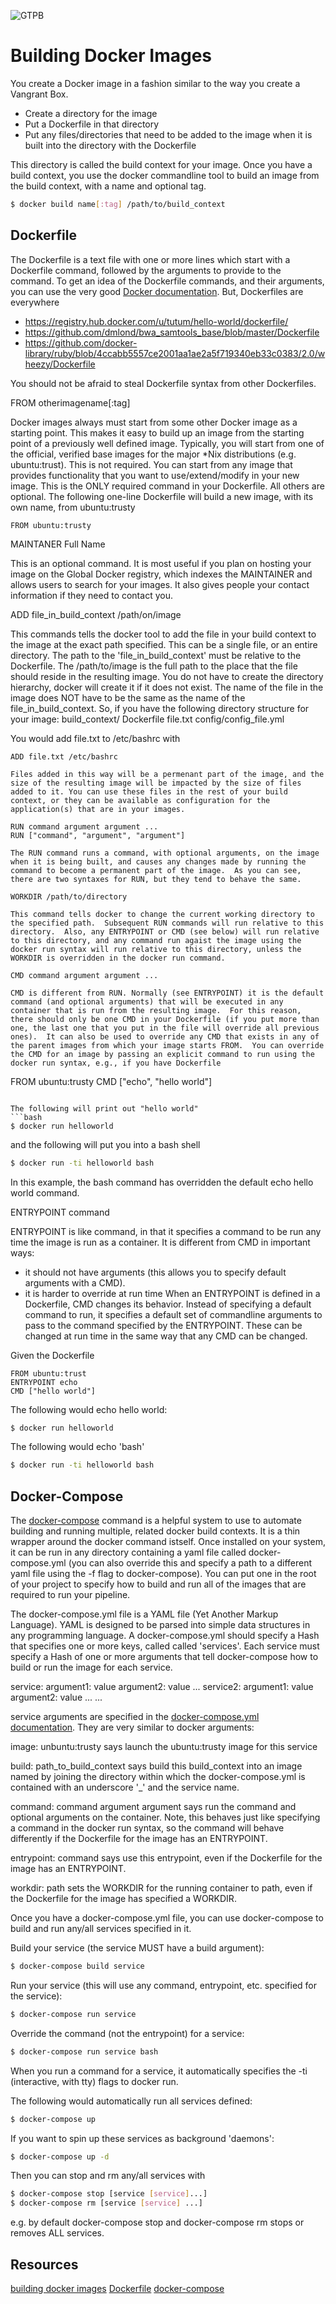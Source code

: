 ![GTPB](http://gtpb.igc.gulbenkian.pt/bicourses/images/GTPB2015logo.png "GTPB")

Building Docker Images
======================

You create a Docker image in a fashion similar to the way you create a Vangrant Box.

- Create a directory for the image
- Put a Dockerfile in that directory
- Put any files/directories that need to be added to the image when it is built into the directory with the Dockerfile

This directory is called the build context for your image.  Once you have a build context, you use the docker commandline tool to build an image from the build context, with a name and optional tag.
```bash
$ docker build name[:tag] /path/to/build_context
```

Dockerfile
----------

The Dockerfile is a text file with one or more lines which start with a Dockerfile command, followed by the arguments to provide to the command. To get an idea of the Dockerfile commands, and their arguments, you can use the very good [Docker documentation](https://docs.docker.com/reference/builder/).  But, Dockerfiles are everywhere

- https://registry.hub.docker.com/u/tutum/hello-world/dockerfile/
- https://github.com/dmlond/bwa_samtools_base/blob/master/Dockerfile
- https://github.com/docker-library/ruby/blob/4ccabb5557ce2001aa1ae2a5f719340eb33c0383/2.0/wheezy/Dockerfile

You should not be afraid to steal Dockerfile syntax from other Dockerfiles.

FROM otherimagename[:tag]

Docker images always must start from some other Docker image as a starting point. This makes it easy to build up an image from the
starting point of a previously well defined image. Typically, you will start from one of the official, verified base images for the major \*Nix distributions (e.g. ubuntu:trust). This is not required.  You can start from any image that provides functionality that you want to use/extend/modify in your new image.  This is the ONLY required command in your Dockerfile.  All others are optional.  The following one-line Dockerfile will build a new image, with its own name, from ubuntu:trusty

```
FROM ubuntu:trusty
```

MAINTANER Full Name <email>

This is an optional command.  It is most useful if you plan on hosting your image on the Global Docker registry, which indexes the MAINTAINER and allows users to search for your images.  It also gives people your contact information if they need to contact you.

ADD file_in_build_context /path/on/image

This commands tells the docker tool to add the file in your build context to the image at the exact path specified. This can be a single file, or an entire directory. The path to the 'file_in_build_context' must be relative to the Dockerfile.  The /path/to/image is the full path to the place that the file should reside in the resulting image.  You do not have to create the directory hierarchy, docker will create it if it does not exist. The name of the file in the image does NOT have to be the same as the name of the file_in_build_context.  So, if you have the following directory structure for your image:
build_context/
              Dockerfile
              file.txt
              config/config_file.yml

You would add file.txt to /etc/bashrc with
```
ADD file.txt /etc/bashrc

Files added in this way will be a permenant part of the image, and the size of the resulting image will be impacted by the size of files added to it. You can use these files in the rest of your build context, or they can be available as configuration for the application(s) that are in your images.

RUN command argument argument ...
RUN ["command", "argument", "argument"]

The RUN command runs a command, with optional arguments, on the image when it is being built, and causes any changes made by running the command to become a permanent part of the image.  As you can see, there are two syntaxes for RUN, but they tend to behave the same.

WORKDIR /path/to/directory

This command tells docker to change the current working directory to the specified path.  Subsequent RUN commands will run relative to this directory.  Also, any ENTRYPOINT or CMD (see below) will run relative to this directory, and any command run agaist the image using the docker run syntax will run relative to this directory, unless the WORKDIR is overridden in the docker run command.

CMD command argument argument ...

CMD is different from RUN. Normally (see ENTRYPOINT) it is the default command (and optional arguments) that will be executed in any container that is run from the resulting image.  For this reason, there should only be one CMD in your Dockerfile (if you put more than one, the last one that you put in the file will override all previous ones).  It can also be used to override any CMD that exists in any of the parent images from which your image starts FROM.  You can override the CMD for an image by passing an explicit command to run using the docker run syntax, e.g., if you have Dockerfile
```
FROM ubuntu:trusty
CMD ["echo", "hello world"]
```

The following will print out "hello world"
```bash
$ docker run helloworld
```
and the following will put you into a bash shell
```bash
$ docker run -ti helloworld bash
```
In this example, the bash command has overridden the default echo hello world command.

ENTRYPOINT command

ENTRYPOINT is like command, in that it specifies a command to be run any time the image is run as a container.  It is different from CMD in important ways:
 - it should not have arguments (this allows you to specify default arguments with a CMD).
 - it is harder to override at run time
When an ENTRYPOINT is defined in a Dockerfile, CMD changes its behavior.  Instead of specifying a default command to run, it specifies a default set of commandline arguments to pass to the command specified by the ENTRYPOINT. These can be changed at run time in the same way that any CMD can be changed.

Given the Dockerfile
```
FROM ubuntu:trust
ENTRYPOINT echo
CMD ["hello world"]
```

The following would echo hello world:
```bash
$ docker run helloworld
```
The following would echo 'bash'
```bash
$ docker run -ti helloworld bash
```

Docker-Compose
--------------

The [docker-compose](https://docs.docker.com/compose/) command is a helpful system to use to automate building and running multiple, related docker build contexts. It is a thin wrapper around the docker command istself. Once installed on your system, it can be run in any directory containing a yaml file called docker-compose.yml (you can also override this and specify a path to a different yaml file using the -f flag to docker-compose). You can put one in the root of your project to specify how to build and run all of the images that are required to run your pipeline.

The docker-compose.yml file is a YAML file (Yet Another Markup Language). YAML is designed to be parsed into simple data structures in any programming language. A docker-compose.yml should specify a Hash that specifies one or more keys, called called 'services'.  Each service must specify a Hash of one or more arguments that tell docker-compose how to build or run the image for each service.

service:
  argument1: value
  argument2: value
  ...
service2:
  argument1: value
  argument2: value
  ...
...

service arguments are specified in the [docker-compose.yml documentation](https://docs.docker.com/compose/yml/).  They are very similar to docker arguments:

  image: unbuntu:trusty says launch the ubuntu:trusty image for
  this service

  build: path_to_build_context says build this build_context into an image named by joining the directory within which the docker-compose.yml is contained with an underscore '\_' and the service name.

  command: command argument argument says run the command and optional arguments on the container.  Note, this behaves just like specifying a command in the docker run syntax, so the command will behave differently if the Dockerfile for the image has an ENTRYPOINT.

  entrypoint: command says use this entrypoint, even if the Dockerfile for the image has an ENTRYPOINT.

  workdir: path sets the WORKDIR for the running container to path, even if the Dockerfile for the image has specified a WORKDIR.

Once you have a docker-compose.yml file, you can use docker-compose to build and run any/all services specified in it.

Build your service (the service MUST have a build argument):
```bash
$ docker-compose build service
```

Run your service (this will use any command, entrypoint, etc. specified for the service):
```bash
$ docker-compose run service
```

Override the command (not the entrypoint) for a service:
```bash
$ docker-compose run service bash
```

When you run a command for a service, it automatically specifies the -ti (interactive, with tty) flags to docker run.

The following would automatically run all services defined:
```bash
$ docker-compose up
```

If you want to spin up these services as background 'daemons':
```bash
$ docker-compose up -d
```
Then you can stop and rm any/all services with
```bash
$ docker-compose stop [service [service]...]
$ docker-compose rm [service [service] ...]
```
e.g. by default docker-compose stop and docker-compose rm stops or removes ALL services.

Resources
---------
[building docker images](https://docs.docker.com/reference/commandline/cli/#build)
[Dockerfile](https://docs.docker.com/reference/builder/)
[docker-compose](https://docs.docker.com/compose/)
